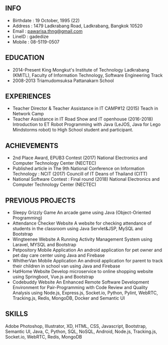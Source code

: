 ## INFO
* Birthdate : 19 October, 1995 (22)
* Address : 1479 Ladkrabang Road, Ladkrabang, Bangkok 10520
* Email : pawarisa.thng@gmail.com
* LineID : gadedize
* Mobile : 08-5119-0507

## EDUCATION
* 2014-Present 
King Mongkut's Institute of Technology
Ladkrabang (KMITL),
Faculty of Information Technology,
Software Engineering Track
* 2008-2013 Triamudomsuksa Pattanakarn School

## EXPERIENCES
* Teacher Director & Teacher Assistance in IT CAMP#12 (2015)
Teach in Network Camp
* Teacher Assistance in IT Road Show and IT openhouse (2016-2018)
Introduction to ET Robot Programming with Java (LeJOS, Java for Lego Mindstorms robot) to High School student and
participant.

## ACHIEVEMENTS
* 2nd Place Award, EPUB3 Contest (2017)
National Electronics and Computer Technology Center (NECTEC)
* Published article in The 9th National Conference on
Information Technology : NCIT (2017)
Councill of IT Deans of Thailand (CITT)
* National Software Contest : Final round (2018)
National Electronics and Computer Technology Center (NECTEC)

## PREVIOUS PROJECTS
* Sleepy Grizzly Game
An arcade game using Java (Object-Oriented Programming)
* Attendance Checker Website
A website for checking attendance of students in the
classroom using Java Servlet&JSP, MySQL and Bootstrap
* Wingteenee Website
A Running Activity Management System using Laravel,
MYSQL and Bootstrap
* Petpository Mobile Application
An android application for pet owner and pet day care
center using Java and Firebase
* WhitherVan Mobile Application
An android application for parent to track their children
in school van using Java and Firebase
* HatHome Website
Develop microservice to online shopping website
using Springboot, Vue.js and Bootstrap
* Codebuddy Website
An Enhanced Remote Software Development
Environment for Pair-Programming with
Code Review and Quality Analysis using Node.js,
Express.js, Socket.io, Python, Pylint, WebRTC,
Tracking.js, Redis, MongoDB, Docker and Semantic UI

## SKILLS
Adobe Photoshop, Illustrator, XD,
HTML, CSS, Javascript,
Bootstrap, Semantic UI, Java, C, Python, SQL, NoSQL,
Android, Node.js, Tracking.js, Socket.io,
WebRTC, Redis, MongoDB

